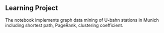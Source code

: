 ## Learning Project

The notebook implements graph data mining of U-bahn stations in Munich including shortest path, PageRank, clustering coefficient.  
